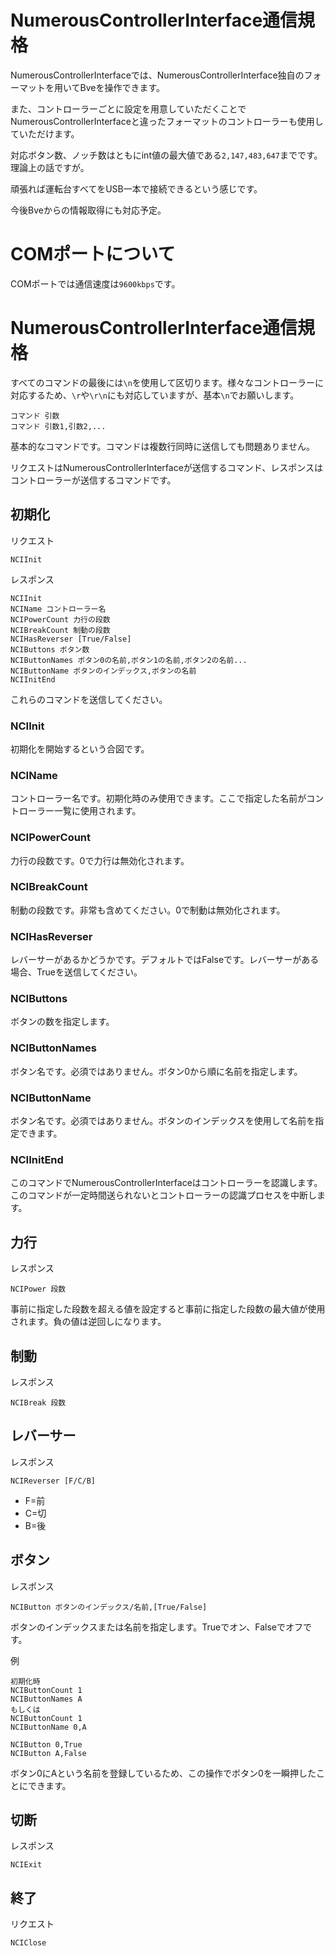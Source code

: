 # NumerousControllerInterface通信規格
NumerousControllerInterfaceでは、NumerousControllerInterface独自のフォーマットを用いてBveを操作できます。

また、コントローラーごとに設定を用意していただくことでNumerousControllerInterfaceと違ったフォーマットのコントローラーも使用していただけます。

対応ボタン数、ノッチ数はともにint値の最大値である`2,147,483,647`までです。理論上の話ですが。

頑張れば運転台すべてをUSB一本で接続できるという感じです。

今後Bveからの情報取得にも対応予定。

# COMポートについて
COMポートでは通信速度は`9600kbps`です。

# NumerousControllerInterface通信規格
すべてのコマンドの最後には`\n`を使用して区切ります。様々なコントローラーに対応するため、`\r`や`\r\n`にも対応していますが、基本`\n`でお願いします。

```
コマンド 引数
コマンド 引数1,引数2,...
```
基本的なコマンドです。コマンドは複数行同時に送信しても問題ありません。

リクエストはNumerousControllerInterfaceが送信するコマンド、レスポンスはコントローラーが送信するコマンドです。

## 初期化
リクエスト
```
NCIInit
```

レスポンス
```
NCIInit
NCIName コントローラー名
NCIPowerCount 力行の段数
NCIBreakCount 制動の段数
NCIHasReverser [True/False]
NCIButtons ボタン数
NCIButtonNames ボタン0の名前,ボタン1の名前,ボタン2の名前...
NCIButtonName ボタンのインデックス,ボタンの名前
NCIInitEnd
```
これらのコマンドを送信してください。
### NCIInit
初期化を開始するという合図です。

### NCIName
コントローラー名です。初期化時のみ使用できます。ここで指定した名前がコントローラー一覧に使用されます。

### NCIPowerCount
力行の段数です。0で力行は無効化されます。

### NCIBreakCount
制動の段数です。非常も含めてください。0で制動は無効化されます。

### NCIHasReverser
レバーサーがあるかどうかです。デフォルトではFalseです。レバーサーがある場合、Trueを送信してください。

### NCIButtons
ボタンの数を指定します。

### NCIButtonNames
ボタン名です。必須ではありません。ボタン0から順に名前を指定します。

### NCIButtonName
ボタン名です。必須ではありません。ボタンのインデックスを使用して名前を指定できます。

### NCIInitEnd
このコマンドでNumerousControllerInterfaceはコントローラーを認識します。このコマンドが一定時間送られないとコントローラーの認識プロセスを中断します。

## 力行
レスポンス
```
NCIPower 段数
```
事前に指定した段数を超える値を設定すると事前に指定した段数の最大値が使用されます。負の値は逆回しになります。

## 制動
レスポンス
```
NCIBreak 段数
```

## レバーサー
レスポンス
```
NCIReverser [F/C/B]
```
- F=前
- C=切
- B=後

## ボタン
レスポンス
```
NCIButton ボタンのインデックス/名前,[True/False]
```
ボタンのインデックスまたは名前を指定します。Trueでオン、Falseでオフです。

例
```
初期化時
NCIButtonCount 1
NCIButtonNames A
もしくは
NCIButtonCount 1
NCIButtonName 0,A
```
```
NCIButton 0,True
NCIButton A,False
```
ボタン0にAという名前を登録しているため、この操作でボタン0を一瞬押したことにできます。

## 切断
レスポンス
```
NCIExit
```

## 終了
リクエスト
```
NCIClose
```
